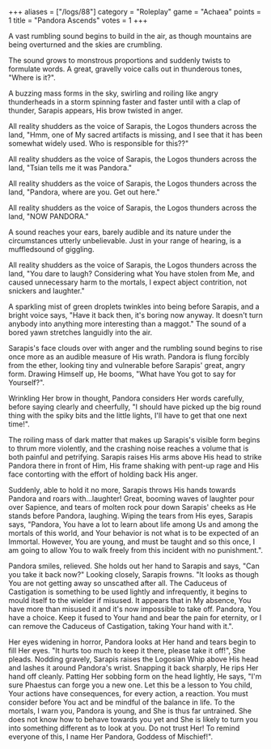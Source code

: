 +++
aliases = ["/logs/88"]
category = "Roleplay"
game = "Achaea"
points = 1
title = "Pandora Ascends"
votes = 1
+++

A vast rumbling sound begins to build in the air, as though mountains are being overturned and the skies are crumbling.

The sound grows to monstrous proportions and suddenly twists to formulate words. A great, gravelly voice calls out in thunderous tones, "Where is it?".

A buzzing mass forms in the sky, swirling and roiling like angry thunderheads in a storm spinning faster and faster until with a clap of thunder, Sarapis appears, His brow twisted in anger.

All reality shudders as the voice of Sarapis, the Logos thunders across the land, "Hmm, one of My sacred artifacts is missing, and I see that it has been somewhat widely used. Who is responsible for this??"

All reality shudders as the voice of Sarapis, the Logos thunders across the land, "Tsian tells me it was Pandora."

All reality shudders as the voice of Sarapis, the Logos thunders across the land, "Pandora, where are you. Get out here."

All reality shudders as the voice of Sarapis, the Logos thunders across the land, "NOW PANDORA."

A sound reaches your ears, barely audible and its nature under the circumstances utterly unbelievable. Just in your range of hearing, is a muffledsound of giggling.

All reality shudders as the voice of Sarapis, the Logos thunders across the land, "You dare to laugh? Considering what You have stolen from Me, and caused unnecessary harm to the mortals, I expect abject contrition, not snickers and laughter."

A sparkling mist of green droplets twinkles into being before Sarapis, and a bright voice says, "Have it back then, it's boring now anyway. It doesn't turn anybody into anything more interesting than a maggot." The sound of a bored yawn stretches languidly into the air.

Sarapis's face clouds over with anger and the rumbling sound begins to rise once more as an audible measure of His wrath. Pandora is flung forcibly from the ether, looking tiny and vulnerable before Sarapis' great, angry form. Drawing Himself up, He booms, "What have You got to say for Yourself?".

Wrinkling Her brow in thought, Pandora considers Her words carefully, before saying clearly and cheerfully, "I should have picked up the big round thing with the spiky bits and the little lights, I'll have to get that one next time!".

The roiling mass of dark matter that makes up Sarapis's visible form begins to thrum more violently, and the crashing noise reaches a volume that is both painful and petrifying. Sarapis raises His arms above His head to strike Pandora there in front of Him, His frame shaking with pent-up rage and His face contorting with the effort of holding back His anger.

Suddenly, able to hold it no more, Sarapis throws His hands towards Pandora and roars with...laughter! Great, booming waves of laughter pour over Sapience, and tears of molten rock pour down Sarapis' cheeks as He stands before Pandora, laughing. Wiping the tears from His eyes, Sarapis says, "Pandora, You have a lot to learn about life among Us and among the mortals of this world, and Your behavior is not what is to be expected of an Immortal. However, You are young, and must be taught and so this once, I am going to allow You to walk freely from this incident with no punishment.".

Pandora smiles, relieved. She holds out her hand to Sarapis and says, "Can you take it back now?" Looking closely, Sarapis frowns. "It looks as though You are not getting away so unscathed after all. The Caduceus of Castigation is something to be used lightly and infrequently, it begins to mould itself to the wielder if misused. It appears that in My absence, You have more than misused it and it's now impossible to take off. Pandora, You have a choice. Keep it fused to Your hand and bear the pain for eternity, or I can remove the Caduceus of Castigation, taking Your hand with it.".

Her eyes widening in horror, Pandora looks at Her hand and tears begin to fill Her eyes. "It hurts too much to keep it there, please take it off!", She pleads. Nodding gravely, Sarapis raises the Logosian Whip above His head and lashes it around Pandora's wrist. Snapping it back sharply, He rips Her hand off cleanly. Patting Her sobbing form on the head lightly, He says, "I'm sure Phaestus can forge you a new one. Let this be a lesson to You child, Your actions have consequences, for every action, a reaction. You must consider before You act and be mindful of the balance in life. To the mortals, I warn you, Pandora is young, and She is thus far untrained. She does not know how to behave towards you yet and She is likely to turn you into something different as to look at you. Do not trust Her! To remind everyone of this, I name Her Pandora, Goddess of Mischief!".